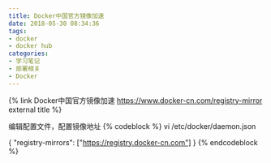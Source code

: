 ```yaml
---
title: Docker中国官方镜像加速
date: 2018-05-30 08:34:36
tags:
- docker
- docker hub
categories:
- 学习笔记
- 部署相关
- Docker
---
```

{% link Docker中国官方镜像加速 https://www.docker-cn.com/registry-mirror external title  %}

编辑配置文件，配置镜像地址
{% codeblock   %}
vi /etc/docker/daemon.json

{
    "registry-mirrors": ["https://registry.docker-cn.com"]
}
{% endcodeblock %}
